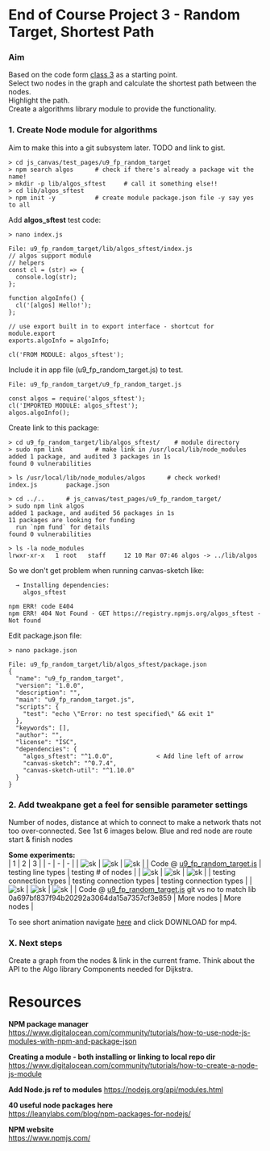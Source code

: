 # End of Course Project 3 - Random Target, Shortest Path
### Aim
Based on the code form [class 3](https://github.com/UnacceptableBehaviour/js_canvas/blob/master/test_pages/u4_animation/README.md) as a starting point.  
Select two nodes in the graph and calculate the shortest path between the nodes.  
Highlight the path.  
Create a algorithms library module to provide the functionality.   
  
### 1. Create Node module for algorithms  
Aim to make this into a git subsystem later. TODO and link to gist.
```
> cd js_canvas/test_pages/u9_fp_random_target
> npm search algos		# check if there's already a package wit the name!
> mkdir -p lib/algos_sftest		# call it something else!!
> cd lib/algos_sftest
> npm init -y			# create module package.json file -y say yes to all
```
  
Add **algos_sftest** test code:
```
> nano index.js

File: u9_fp_random_target/lib/algos_sftest/index.js
// algos support module
// helpers
const cl = (str) => {
  console.log(str);
};

function algoInfo() {
  cl('[algos] Hello!');
};

// use export built in to export interface - shortcut for module.export
exports.algoInfo = algoInfo;

cl('FROM MODULE: algos_sftest');
```
Include it in app file (u9_fp_random_target.js) to test.
```
File: u9_fp_random_target/u9_fp_random_target.js

const algos = require('algos_sftest');
cl('IMPORTED MODULE: algos_sftest');
algos.algoInfo();
```
  
Create link to this package:
```
> cd u9_fp_random_target/lib/algos_sftest/    # module directory
> sudo npm link			# make link in /usr/local/lib/node_modules
added 1 package, and audited 3 packages in 1s
found 0 vulnerabilities

> ls /usr/local/lib/node_modules/algos		# check worked!
index.js		package.json

> cd ../..		# js_canvas/test_pages/u9_fp_random_target/
> sudo npm link algos
added 1 package, and audited 56 packages in 1s
11 packages are looking for funding
  run `npm fund` for details
found 0 vulnerabilities

> ls -la node_modules
lrwxr-xr-x   1 root   staff     12 10 Mar 07:46 algos -> ../lib/algos
```
  
So we don't get problem when running canvas-sketch like:
```
  → Installing dependencies:  
    algos_sftest  

npm ERR! code E404
npm ERR! 404 Not Found - GET https://registry.npmjs.org/algos_sftest - Not found
```
  
Edit package.json file:
```
> nano package.json

File: u9_fp_random_target/lib/algos_sftest/package.json
{
  "name": "u9_fp_random_target",
  "version": "1.0.0",
  "description": "",
  "main": "u9_fp_random_target.js",
  "scripts": {
    "test": "echo \"Error: no test specified\" && exit 1"
  },
  "keywords": [],
  "author": "",
  "license": "ISC",
  "dependencies": {
    "algos_sftest": "^1.0.0",		     < Add line left of arrow
    "canvas-sketch": "^0.7.4",
    "canvas-sketch-util": "^1.10.0"
  }
}
```  
  
### 2. Add tweakpane get a feel for sensible parameter settings  
Number of nodes, distance at which to connect to make a network thats not too over-connected.
See 1st 6 images below. Blue and red node are route start & finish nodes

**Some experiments:**  
| 1 | 2 | 3 | 
| - | - | - | 
| ![sk](https://github.com/UnacceptableBehaviour/js_canvas/blob/master/test_pages/u9_fp_random_target/images/2022.03.10-17.10.44.png) | ![sk](https://github.com/UnacceptableBehaviour/js_canvas/blob/master/test_pages/u9_fp_random_target/images/2022.03.10-19.37.25.png) | ![sk](https://github.com/UnacceptableBehaviour/js_canvas/blob/master/test_pages/u9_fp_random_target/images/2022.03.10-19.38.12.png) |
| Code @ [u9_fp_random_target.js](https://github.com/UnacceptableBehaviour/js_canvas/blob/fc610f4ddc7dde1d54572d3e60bac26bbdf1ff84/test_pages/u9_fp_random_target/u9_fp_random_target.js) | testing line types | testing # of nodes | 
| ![sk](https://github.com/UnacceptableBehaviour/js_canvas/blob/master/test_pages/u9_fp_random_target/images/2022.03.10-19.38.26.png) | ![sk](https://github.com/UnacceptableBehaviour/js_canvas/blob/master/test_pages/u9_fp_random_target/images/2022.03.10-19.38.32.png) | ![sk](https://github.com/UnacceptableBehaviour/js_canvas/blob/master/test_pages/u9_fp_random_target/images/2022.03.10-19.38.40.png) |
| testing connection types | testing connection types | testing connection types | 
| ![sk](https://github.com/UnacceptableBehaviour/js_canvas/blob/master/test_pages/u9_fp_random_target/images/2022.03.13-19.55.17.png) | ![sk](https://github.com/UnacceptableBehaviour/js_canvas/blob/master/test_pages/u9_fp_random_target/images/2022.03.13-19.31.46.png) | ![sk](https://github.com/UnacceptableBehaviour/js_canvas/blob/master/test_pages/u9_fp_random_target/images/2022.03.13-19.32.50.png) |
| Code @ [u9_fp_random_target.js](https://github.com/UnacceptableBehaviour/js_canvas/blob/b06198baa8ad26ff6bed0ed5eb69aad1f8cb5b8f/test_pages/u9_fp_random_target/u9_fp_random_target.js)  git vs no to match lib  0a697bf837f94b20292a3064da15a7357cf3e859 | More nodes | More nodes | 
  
To see short animation navigate [here](https://github.com/UnacceptableBehaviour/js_canvas/blob/master/test_pages/u9_fp_random_target/anim/2022.03.15-19.28.22.mov) and click DOWNLOAD for mp4.
  
### X. Next steps
Create a graph from the nodes & link in the current frame.
Think about the API to the Algo library
Components needed for Dijkstra.


  




# Resources
**NPM package manager**  
https://www.digitalocean.com/community/tutorials/how-to-use-node-js-modules-with-npm-and-package-json
  
**Creating a module - both installing or linking to local repo dir**  
https://www.digitalocean.com/community/tutorials/how-to-create-a-node-js-module  
  
**Add Node.js ref to modules**
https://nodejs.org/api/modules.html  
  
**40 useful node packages here**  
https://leanylabs.com/blog/npm-packages-for-nodejs/
  
**NPM website**  
https://www.npmjs.com/  

